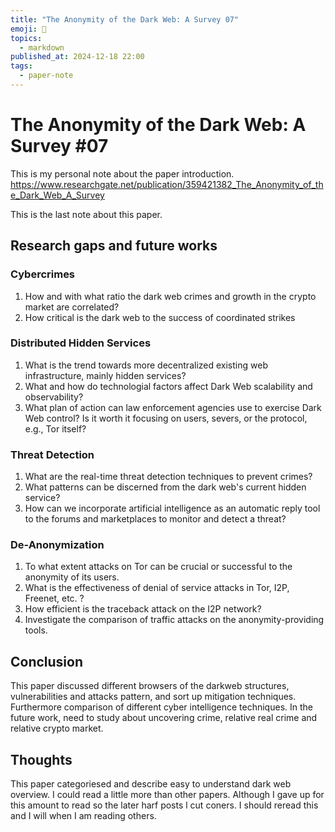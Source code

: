 ```yaml
---
title: "The Anonymity of the Dark Web: A Survey 07"
emoji: 📝
topics:
  - markdown
published_at: 2024-12-18 22:00
tags:
  - paper-note
---
```


# The Anonymity of the Dark Web: A Survey #07

This is my personal note about the paper introduction.
https://www.researchgate.net/publication/359421382_The_Anonymity_of_the_Dark_Web_A_Survey

This is the last note about this paper.

## Research gaps and future works

### Cybercrimes

1. How and with what ratio the dark web crimes and growth in the crypto market
   are correlated?
2. How critical is the dark web to the success of coordinated strikes

### Distributed Hidden Services

1. What is the trend towards more decentralized existing web infrastructure,
   mainly hidden services?
2. What and how do technologial factors affect Dark Web scalability and
   observability?
3. What plan of action can law enforcement agencies use to exercise Dark Web
   control? Is it worth it focusing on users, severs, or the protocol, e.g., Tor
   itself?

### Threat Detection

1. What are the real-time threat detection techniques to prevent crimes?
2. What patterns can be discerned from the dark web's current hidden service?
3. How can we incorporate artificial intelligence as an automatic reply tool to
   the forums and marketplaces to monitor and detect a threat?

### De-Anonymization

1. To what extent attacks on Tor can be crucial or successful to the anonymity
   of its users.
2. What is the effectiveness of denial of service attacks in Tor, I2P, Freenet,
   etc. ?
3. How efficient is the traceback attack on the I2P network?
4. Investigate the comparison of traffic attacks on the anonymity-providing
   tools.

## Conclusion

This paper discussed different browsers of the darkweb structures,
vulnerabilities and attacks pattern, and sort up mitigation techniques.
Furthermore comparison of different cyber intelligence techniques. In the future
work, need to study about uncovering crime, relative real crime and relative
crypto market.

## Thoughts

This paper categoriesed and describe easy to understand dark web overview. I
could read a little more than other papers. Although I gave up for this amount
to read so the later harf posts l cut coners. I should reread this and I will
when I am reading others.
